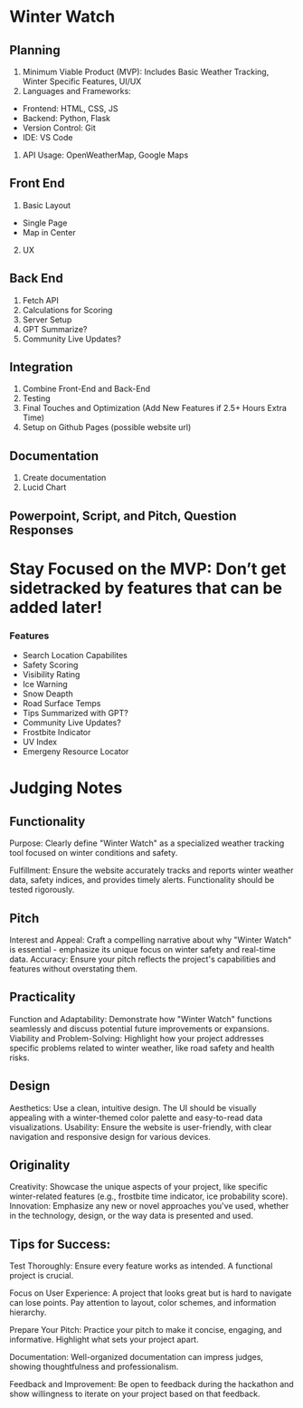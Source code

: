 # Winter Watch

## Planning
1. Minimum Viable Product (MVP): Includes Basic Weather Tracking, Winter Specific Features, UI/UX
2. Languages and Frameworks:
- Frontend: HTML, CSS, JS
- Backend: Python, Flask
- Version Control: Git
- IDE: VS Code
1. API Usage: OpenWeatherMap, Google Maps

## Front End
1. Basic Layout
- Single Page
- Map in Center  
2. UX

## Back End
1. Fetch API
2. Calculations for Scoring
3. Server Setup
4. GPT Summarize?
5. Community Live Updates?

## Integration
1. Combine Front-End and Back-End
2. Testing
3. Final Touches and Optimization (Add New Features if 2.5+ Hours Extra Time)
4. Setup on Github Pages (possible website url)

## Documentation
1. Create documentation
2. Lucid Chart

## Powerpoint, Script, and Pitch, Question Responses

# Stay Focused on the MVP: Don’t get sidetracked by features that can be added later!

### Features

- Search Location Capabilites
- Safety Scoring 
- Visibility Rating
- Ice Warning
- Snow Deapth
- Road Surface Temps
- Tips Summarized with GPT?
- Community Live Updates?
- Frostbite Indicator 
- UV Index
- Emergeny Resource Locator

# Judging Notes

## Functionality
Purpose: Clearly define "Winter Watch" as a specialized weather tracking tool focused on winter conditions and safety.

Fulfillment: Ensure the website accurately tracks and reports winter weather data, safety indices, and provides timely alerts. Functionality should be tested rigorously.

## Pitch
Interest and Appeal: Craft a compelling narrative about why "Winter Watch" is essential - emphasize its unique focus on winter safety and real-time data.
Accuracy: Ensure your pitch reflects the project's capabilities and features without overstating them.

## Practicality
Function and Adaptability: Demonstrate how "Winter Watch" functions seamlessly and discuss potential future improvements or expansions.
Viability and Problem-Solving: Highlight how your project addresses specific problems related to winter weather, like road safety and health risks.

## Design
Aesthetics: Use a clean, intuitive design. The UI should be visually appealing with a winter-themed color palette and easy-to-read data visualizations.
Usability: Ensure the website is user-friendly, with clear navigation and responsive design for various devices.

## Originality
Creativity: Showcase the unique aspects of your project, like specific winter-related features (e.g., frostbite time indicator, ice probability score).
Innovation: Emphasize any new or novel approaches you've used, whether in the technology, design, or the way data is presented and used.

## Tips for Success:
Test Thoroughly: Ensure every feature works as intended. A functional project is crucial.

Focus on User Experience: A project that looks great but is hard to navigate can lose points. Pay attention to layout, color schemes, and information hierarchy.

Prepare Your Pitch: Practice your pitch to make it concise, engaging, and informative. Highlight what sets your project apart.

Documentation: Well-organized documentation can impress judges, showing thoughtfulness and professionalism.

Feedback and Improvement: Be open to feedback during the hackathon and show willingness to iterate on your project based on that feedback.
